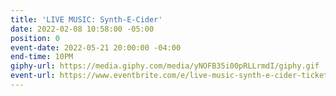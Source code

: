 ```yaml
---
title: 'LIVE MUSIC: Synth-E-Cider'
date: 2022-02-08 10:58:00 -05:00
position: 0
event-date: 2022-05-21 20:00:00 -04:00
end-time: 10PM
giphy-url: https://media.giphy.com/media/yNOFB35i00pRLLrmdI/giphy.gif
event-url: https://www.eventbrite.com/e/live-music-synth-e-cider-tickets-311897552977
---
```


